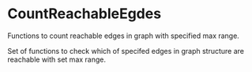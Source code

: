 # CountReachableEgdes
Functions to count reachable edges in graph with specified max range.

Set of functions to check which of specifed edges in graph structure are reachable with set max range.
